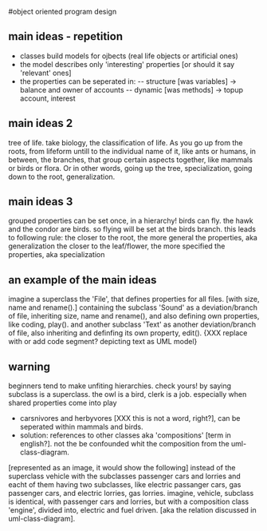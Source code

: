 #object oriented program design

## main ideas - repetition
- classes build models for ojbects (real life objects or artificial ones)
- the model describes only 'interesting' properties [or should it say 'relevant' ones]
- the properties can be seperated in:
-- structure [was variables] -> balance and owner of accounts
-- dynamic [was methods] -> topup account, interest

## main ideas 2
tree of life. take biology, the classification of life.
As you go up from the roots, from lifeform untill to the individual name of it, like ants or humans, in between, the branches, that group certain aspects together, like mammals or birds or flora. Or in other words, going up the tree, specialization, going down to the root, generalization.

## main ideas 3
grouped properties can be set once, in a hierarchy!
birds can fly.
the hawk and the condor are birds.
so flying will be set at the birds branch.
this leads to following rule:
the closer to the root, the more general the properties, aka generalization
the closer to the leaf/flower, the more specified the properties, aka specialization

## an example of the main ideas
imagine a superclass the 'File', that defines properties for all files. [with size, name and rename().]
containing the subclass 'Sound' as a deviation/branch of file, inheriting size, name and rename(), and also defining own properties, like coding, play().
and another subclass 'Text' as another deviation/branch of file, also inheriting and definfing its own property, edit().
{XXX replace with or add code segment? depicting text as UML model}

## warning
beginners tend to make unfiting hierarchies. check yours! by saying subclass is a superclass. the owl is a bird, clerk is a job.
especially when shared properties come into play
- carsnivores and herbyvores [XXX this is not a word, right?], can be seperated within mammals and birds.
- solution: references to other classes aka 'compositions' [term in english?]. not the be confounded whit the composition from the uml-class-diagram.

[represented as an image, it would show the following]
instead of the superclass vehicle with the subclasses passenger cars and lorries and eacht of them having two subclasses, like electric passanger cars, gas passenger cars, and electric lorries, gas lorries. imagine, vehicle, subclass is identical, with passenger cars and lorries, but with a composition class 'engine', divided into, electric and fuel driven. [aka the relation discussed in uml-class-diagram].
